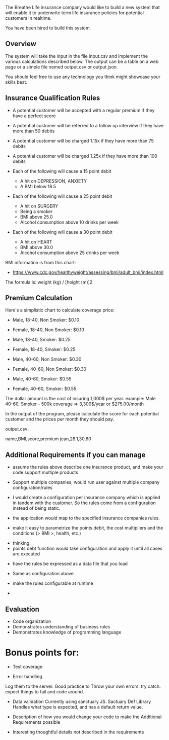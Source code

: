 The Breathe Life insurance company would like to build a new system that will enable it to underwrite term life insurance policies for potential customers in realtime.

You have been hired to build this system.

Overview
--------
The system will take the input in the file input.csv and implement the various calculations described below. The output can be a table on a web page or a simple file named output.csv or output.json.

You should feel free to use any technology you think might showcase your skills best.


Insurance Qualification Rules
-----------------------------

* A potential customer will be accepted with a regular premium if they have a perfect score
* A potential customer will be referred to a follow up interview if they have more than 50 debits
* A potential customer will be charged 1.15x if they have more than 75 debits
* A potential customer will be charged 1.25x if they have more than 100 debits

* Each of the following will cause a 15 point debit
  * A hit on DEPRESSION, ANXIETY
  * A BMI below 18.5

* Each of the following will cause a 25 point debit
  * A hit on SURGERY
  * Being a smoker
  * BMI above 25.0
  * Alcohol consumption above 10 drinks per week

* Each of the following will cause a 30 point debit
  * A hit on HEART
  * BMI above 30.0
  * Alcohol consumption above 25 drinks per week

BMI information is from this chart:
* https://www.cdc.gov/healthyweight/assessing/bmi/adult_bmi/index.html

The formula is: weight (kg) / [height (m)]2

Premium Calculation
-------------------
Here's a simplistic chart to calculate coverage price:

* Male, 18-40, Non Smoker: $0.10 
* Female, 18-40, Non Smoker: $0.10

* Male, 18-40, Smoker: $0.25
* Female, 18-40, Smoker: $0.25

* Male, 40-60, Non Smoker: $0.30
* Female, 40-60, Non Smoker: $0.30 

* Male, 40-60, Smoker: $0.55
* Female, 40-60, Smoker: $0.55

The dollar amount is the cost of insuring 1,000$ per year. example: Male 40-60, Smoker - 500k coverage => 3,300$/year or $275.00/month


In the output of the program, please calculate the score for each potential customer and the prices per month they should pay.

output.csv:

name,BMI,score,premium
jean,28.1,30,60


Additional Requirements if you can manage
-----------------------------------------

* assume the rules above describe one insurance product, and make your code support multiple products

- Support multiple companies, would run user against multiple company configuration/rules 

- I would create a configuration per insurance company which is applied in tandem with the customer. So the rules come from a configuration instead of being static.

- the application would map to the specified insurance companies rules.


* make it easy to parametrize the points debit, the cost multipliers and the conditions (> BMI >, health, etc.)
- thinking. 
- points debt function would take configuration and apply it until all cases are executed

* have the rules be expressed as a data file that you load
- Same as configuration above.

* make the rules configurable at runtime
- 

Evaluation
----------

* Code organization
* Demonstrates understanding of business rules
* Demonstrates knowledge of programming language


Bonus points for:
=================
* Test coverage

* Error handling

Log them to the server. 
Good practice to Throw your own errors.
try catch. expect things to fail and code around.

* Data validation
Currently using sanctuary JS. Sactuary Def Library
Handles what type is expected, and has a default return value.

* Description of how you would change your code to make the Additional Requirements possible

* Interesting thoughtful details not described in the requirements
